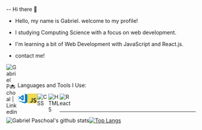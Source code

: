 -- Hi there :wave:

- Hello, my name is Gabriel. welcome to my profile!
- I studying Computing Science with a focus on web development.

- I'm learning a bit of Web Development with JavaScript and React.js.

- contact me!

<a href="https://www.linkedin.com/in/gabrielpaschoal2001/"><img align="left" alt="Gabriel Paschoal | Linkedin" width="30px" src="https://img.icons8.com/color/72/linkedin.png"/></a>

<br />
<br />


- Languages and Tools I Use:

<img align="left" alt="Visual Studio Code" width="26px" src="https://raw.githubusercontent.com/github/explore/80688e429a7d4ef2fca1e82350fe8e3517d3494d/topics/visual-studio-code/visual-studio-code.png" />
<img align="left" alt="JavaScript" width="26px" src="https://raw.githubusercontent.com/github/explore/80688e429a7d4ef2fca1e82350fe8e3517d3494d/topics/javascript/javascript.png"/>
<img align="left" alt="CSS" width="30px" src="https://img.icons8.com/color/2x/css3.png" />
<img align="left" alt="HTML5" width="30px" src="https://img.icons8.com/color/72/html-5.png" />
<img align="left" alt="React" width="30px" src="https://img.icons8.com/plasticine/2x/react.png" />


<br />
<br />

---

<img align="left" alt="Gabriel Paschoal's github stats" src="https://github-readme-stats.codestackr.vercel.app/api?username=Gabriel-P22&show_icons=true&hide_border=true" />

[![Top Langs](https://github-readme-stats.vercel.app/api/top-langs/?username=Gabriel-P22)](https://github.com/Gabriel-P22/github-readme-stats)

